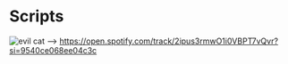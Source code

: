 # Scripts


![evil cat](https://github.com/bobowawahahahbobobwahahawoaowabobwabo/Script-Stuff/assets/110189904/ce3856ce-9182-4847-a7cf-7a80a0fd1c26)
--> https://open.spotify.com/track/2ipus3rmwO1i0VBPT7vQvr?si=9540ce068ee04c3c
